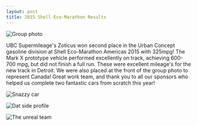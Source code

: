 ```yaml
---
layout: post
title: 2015 Shell Eco-Marathon Results
---
```


![Group photo](http://i.imgur.com/XMPdIMY.jpg)

UBC Supermileage's Zoticus won second place in the Urban Concept gasoline division at Shell Eco-Marathon Americas 2015 with 325mpg! The Mark X prototype vehicle performed excellently on track, achieving 600-700 mpg, but did not finish a full run. These were excellent mileage's for the new track in Detroit. We were also placed at the front of the group photo to represent Canada! Great work team, and thank you to all our sponsors who helped us complete two fantastic cars from scratch this year!

![Snazzy car](http://i.imgur.com/4WHzG6Y.jpg)

![Dat side profile](http://i.imgur.com/olFr5il.jpg)

![The unreal team](http://i.imgur.com/Mn8BxFL.jpg)
